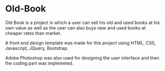 # Old-Book
Old Book is a project in which a user can sell his old and used books at his own value as well as the user can also buys new and used books at cheaper rates than market.

A front end design template was made for this project using HTML, CSS, Javascript, JQuery, Bootstrap.

Adobe Photoshop was also used for designing the user interface and then the coding part was implemeted.
